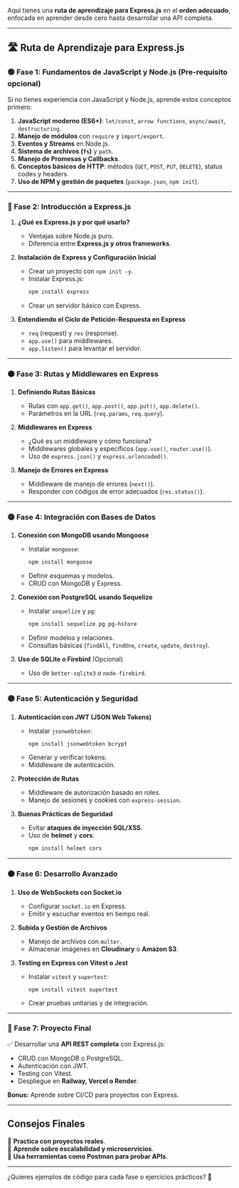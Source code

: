 Aquí tienes una **ruta de aprendizaje para Express.js** en el **orden adecuado**, enfocada en aprender desde cero hasta desarrollar una API completa.  

---

## **🛣️ Ruta de Aprendizaje para Express.js**  

### **🟢 Fase 1: Fundamentos de JavaScript y Node.js (Pre-requisito opcional)**
Si no tienes experiencia con JavaScript y Node.js, aprende estos conceptos primero:  
1. **JavaScript moderno (ES6+)**: `let/const`, `arrow functions`, `async/await`, `destructuring`.  
2. **Manejo de módulos** con `require` y `import/export`.  
3. **Eventos y Streams** en Node.js.  
4. **Sistema de archivos (`fs`)** y `path`.  
5. **Manejo de Promesas y Callbacks**.  
6. **Conceptos básicos de HTTP**: métodos (`GET`, `POST`, `PUT`, `DELETE`), status codes y headers.  
7. **Uso de NPM y gestión de paquetes** (`package.json`, `npm init`).  

---

### **🔵 Fase 2: Introducción a Express.js**
1. **¿Qué es Express.js y por qué usarlo?**  
   - Ventajas sobre Node.js puro.  
   - Diferencia entre **Express.js y otros frameworks**.  

2. **Instalación de Express y Configuración Inicial**  
   - Crear un proyecto con `npm init -y`.  
   - Instalar Express.js:  
     ```sh
     npm install express
     ```
   - Crear un servidor básico con Express.  

3. **Entendiendo el Ciclo de Petición-Respuesta en Express**  
   - `req` (request) y `res` (response).  
   - `app.use()` para middlewares.  
   - `app.listen()` para levantar el servidor.  

---

### **🟠 Fase 3: Rutas y Middlewares en Express**
1. **Definiendo Rutas Básicas**  
   - Rutas con `app.get()`, `app.post()`, `app.put()`, `app.delete()`.  
   - Parámetros en la URL (`req.params`, `req.query`).  

2. **Middlewares en Express**  
   - ¿Qué es un middleware y cómo funciona?  
   - Middlewares globales y específicos (`app.use()`, `router.use()`).  
   - Uso de `express.json()` y `express.urlencoded()`.  

3. **Manejo de Errores en Express**  
   - Middleware de manejo de errores (`next()`).  
   - Responder con códigos de error adecuados (`res.status()`).  

---

### **🟡 Fase 4: Integración con Bases de Datos**
1. **Conexión con MongoDB usando Mongoose**  
   - Instalar `mongoose`:  
     ```sh
     npm install mongoose
     ```
   - Definir esquemas y modelos.  
   - CRUD con MongoDB y Express.  

2. **Conexión con PostgreSQL usando Sequelize**  
   - Instalar `sequelize` y `pg`:  
     ```sh
     npm install sequelize pg pg-hstore
     ```
   - Definir modelos y relaciones.  
   - Consultas básicas (`findAll`, `findOne`, `create`, `update`, `destroy`).  

3. **Uso de SQLite o Firebird** (Opcional)  
   - Uso de `better-sqlite3` o `node-firebird`.  

---

### **🟣 Fase 5: Autenticación y Seguridad**
1. **Autenticación con JWT (JSON Web Tokens)**  
   - Instalar `jsonwebtoken`:  
     ```sh
     npm install jsonwebtoken bcrypt
     ```
   - Generar y verificar tokens.  
   - Middleware de autenticación.  

2. **Protección de Rutas**  
   - Middleware de autorización basado en roles.  
   - Manejo de sesiones y cookies con `express-session`.  

3. **Buenas Prácticas de Seguridad**  
   - Evitar **ataques de inyección SQL/XSS**.  
   - Uso de **helmet** y **cors**:  
     ```sh
     npm install helmet cors
     ```  

---

### **🟤 Fase 6: Desarrollo Avanzado**
1. **Uso de WebSockets con Socket.io**  
   - Configurar `socket.io` en Express.  
   - Emitir y escuchar eventos en tiempo real.  

2. **Subida y Gestión de Archivos**  
   - Manejo de archivos con `multer`.  
   - Almacenar imágenes en **Cloudinary** o **Amazon S3**.  

3. **Testing en Express con Vitest o Jest**  
   - Instalar `vitest` y `supertest`:  
     ```sh
     npm install vitest supertest
     ```
   - Crear pruebas unitarias y de integración.  

---

### **🚀 Fase 7: Proyecto Final**
✅ Desarrollar una **API REST completa** con Express.js:  
- CRUD con MongoDB o PostgreSQL.  
- Autenticación con JWT.  
- Testing con Vitest.  
- Despliegue en **Railway, Vercel o Render**.  

**Bonus:** Aprende sobre CI/CD para proyectos con Express.  

---

## **Consejos Finales**
📌 **Practica con proyectos reales**.  
📌 **Aprende sobre escalabilidad y microservicios**.  
📌 **Usa herramientas como Postman para probar APIs**.  

---

¿Quieres ejemplos de código para cada fase o ejercicios prácticos? 🚀
